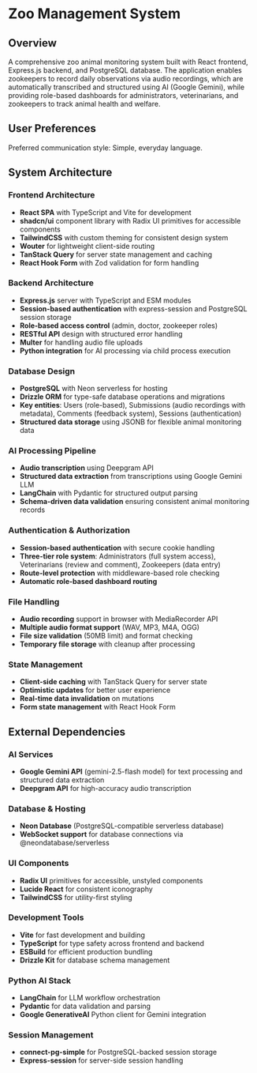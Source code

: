 # Zoo Management System

## Overview

A comprehensive zoo animal monitoring system built with React frontend, Express.js backend, and PostgreSQL database. The application enables zookeepers to record daily observations via audio recordings, which are automatically transcribed and structured using AI (Google Gemini), while providing role-based dashboards for administrators, veterinarians, and zookeepers to track animal health and welfare.

## User Preferences

Preferred communication style: Simple, everyday language.

## System Architecture

### Frontend Architecture
- **React SPA** with TypeScript and Vite for development
- **shadcn/ui** component library with Radix UI primitives for accessible components
- **TailwindCSS** with custom theming for consistent design system
- **Wouter** for lightweight client-side routing
- **TanStack Query** for server state management and caching
- **React Hook Form** with Zod validation for form handling

### Backend Architecture
- **Express.js** server with TypeScript and ESM modules
- **Session-based authentication** with express-session and PostgreSQL session storage
- **Role-based access control** (admin, doctor, zookeeper roles)
- **RESTful API** design with structured error handling
- **Multer** for handling audio file uploads
- **Python integration** for AI processing via child process execution

### Database Design
- **PostgreSQL** with Neon serverless for hosting
- **Drizzle ORM** for type-safe database operations and migrations
- **Key entities**: Users (role-based), Submissions (audio recordings with metadata), Comments (feedback system), Sessions (authentication)
- **Structured data storage** using JSONB for flexible animal monitoring data

### AI Processing Pipeline
- **Audio transcription** using Deepgram API
- **Structured data extraction** from transcriptions using Google Gemini LLM
- **LangChain** with Pydantic for structured output parsing
- **Schema-driven data validation** ensuring consistent animal monitoring records

### Authentication & Authorization
- **Session-based authentication** with secure cookie handling
- **Three-tier role system**: Administrators (full system access), Veterinarians (review and comment), Zookeepers (data entry)
- **Route-level protection** with middleware-based role checking
- **Automatic role-based dashboard routing**

### File Handling
- **Audio recording** support in browser with MediaRecorder API
- **Multiple audio format support** (WAV, MP3, M4A, OGG)
- **File size validation** (50MB limit) and format checking
- **Temporary file storage** with cleanup after processing

### State Management
- **Client-side caching** with TanStack Query for server state
- **Optimistic updates** for better user experience
- **Real-time data invalidation** on mutations
- **Form state management** with React Hook Form

## External Dependencies

### AI Services
- **Google Gemini API** (gemini-2.5-flash model) for text processing and structured data extraction
- **Deepgram API** for high-accuracy audio transcription

### Database & Hosting
- **Neon Database** (PostgreSQL-compatible serverless database)
- **WebSocket support** for database connections via @neondatabase/serverless

### UI Components
- **Radix UI** primitives for accessible, unstyled components
- **Lucide React** for consistent iconography
- **TailwindCSS** for utility-first styling

### Development Tools
- **Vite** for fast development and building
- **TypeScript** for type safety across frontend and backend
- **ESBuild** for efficient production bundling
- **Drizzle Kit** for database schema management

### Python AI Stack
- **LangChain** for LLM workflow orchestration
- **Pydantic** for data validation and parsing
- **Google GenerativeAI** Python client for Gemini integration

### Session Management
- **connect-pg-simple** for PostgreSQL-backed session storage
- **Express-session** for server-side session handling